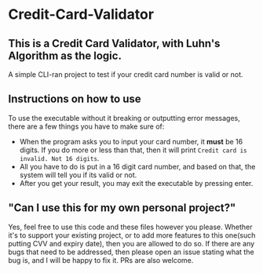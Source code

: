 # Credit-Card-Validator

## This is a Credit Card Validator, with Luhn's Algorithm as the logic. 
A simple CLI-ran project to test if your credit card number is valid or not. 

## Instructions on how to use
To use the executable without it breaking or outputting error messages, there are a few things you have to make sure of:
- When the program asks you to input your card number, it **must** be 16 digits. If you do more or less than that, then it will print `Credit card is invalid. Not 16 digits`.
- All you have to do is put in a 16 digit card number, and based on that, the system will tell you if its valid or not.
- After you get your result, you may exit the executable by pressing enter.

## "Can I use this for my own personal project?"

Yes, feel free to use this code and these files however you please. Whether it's to support your existing project, or to add more features to this one(such putting CVV and expiry date), then you are allowed to do so. 
If there are any bugs that need to be addressed, then please open an issue stating what the bug is, and I will be happy to fix it. PRs are also welcome. 
